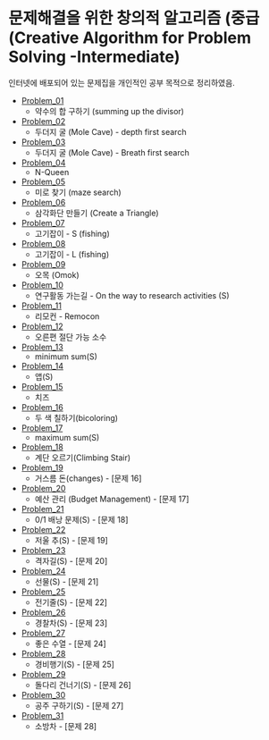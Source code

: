 문제해결을 위한 창의적 알고리즘 (중급 (Creative Algorithm for Problem Solving -Intermediate)
==========================================================================================

인터넷에 배포되어 있는 문제집을 개인적인 공부 목적으로 정리하였음.

* [Problem_01](https://github.com/heesoon/algorithm/tree/develop/Creative_algorithms_for_problem_solving_(intermediate)/Problem_01)
  * 약수의 합 구하기 (summing up the divisor)
* [Problem_02](https://github.com/heesoon/algorithm/tree/develop/Creative_algorithms_for_problem_solving_(intermediate)/Problem_02)
  * 두더지 굴 (Mole Cave) - depth first search
* [Problem_03](https://github.com/heesoon/algorithm/tree/develop/Creative_algorithms_for_problem_solving_(intermediate)/Problem_03)
  * 두더지 굴 (Mole Cave) - Breath first search
* [Problem_04](https://github.com/heesoon/algorithm/tree/develop/Creative_algorithms_for_problem_solving_(intermediate)/Problem_04)
  * N-Queen
* [Problem_05](https://github.com/heesoon/algorithm/tree/develop/Creative_algorithms_for_problem_solving_(intermediate)/Problem_05)
  * 미로 찾기 (maze search)
* [Problem_06](https://github.com/heesoon/algorithm/tree/develop/Creative_algorithms_for_problem_solving_(intermediate)/Problem_06)
  * 삼각화단 만들기 (Create a Triangle)
* [Problem_07](https://github.com/heesoon/algorithm/tree/develop/Creative_algorithms_for_problem_solving_(intermediate)/Problem_07)
  * 고기잡이 - S (fishing)
* [Problem_08](https://github.com/heesoon/algorithm/tree/develop/Creative_algorithms_for_problem_solving_(intermediate)/Problem_08)
  * 고기잡이 - L (fishing)
* [Problem_09](https://github.com/heesoon/algorithm/tree/develop/Creative_algorithms_for_problem_solving_(intermediate)/Problem_09)
  * 오목 (Omok)
* [Problem_10](https://github.com/heesoon/algorithm/tree/develop/Creative_algorithms_for_problem_solving_(intermediate)/Problem_10)
  * 연구활동 가는길 - On the way to research activities (S)
* [Problem_11](https://github.com/heesoon/algorithm/tree/develop/Creative_algorithms_for_problem_solving_(intermediate)/Problem_11)
  * 리모컨 - Remocon
* [Problem_12](https://github.com/heesoon/algorithm/tree/develop/Creative_algorithms_for_problem_solving_(intermediate)/Problem_12)
  * 오른편 절단 가능 소수
* [Problem_13](https://github.com/heesoon/algorithm/tree/develop/Creative_algorithms_for_problem_solving_(intermediate)/Problem_13)
  * minimum sum(S)
* [Problem_14](https://github.com/heesoon/algorithm/tree/develop/Creative_algorithms_for_problem_solving_(intermediate)/Problem_14)
  * 앱(S)
* [Problem_15](https://github.com/heesoon/algorithm/tree/develop/Creative_algorithms_for_problem_solving_(intermediate)/Problem_15)
  * 치즈
* [Problem_16](https://github.com/heesoon/algorithm/tree/develop/Creative_algorithms_for_problem_solving_(intermediate)/Problem_16)
  * 두 색 칠하기(bicoloring)
* [Problem_17](https://github.com/heesoon/algorithm/tree/develop/Creative_algorithms_for_problem_solving_(intermediate)/Problem_17)
  * maximum sum(S)
* [Problem_18](https://github.com/heesoon/algorithm/tree/develop/Creative_algorithms_for_problem_solving_(intermediate)/Problem_18)
  * 계단 오르기(Climbing Stair)
* [Problem_19](https://github.com/heesoon/algorithm/tree/develop/Creative_algorithms_for_problem_solving_(intermediate)/Problem_19)
  * 거스름 돈(changes) - [문제 16]
* [Problem_20](https://github.com/heesoon/algorithm/tree/develop/Creative_algorithms_for_problem_solving_(intermediate)/Problem_20)
  * 예산 관리 (Budget Management) - [문제 17]
* [Problem_21](https://github.com/heesoon/algorithm/tree/develop/Creative_algorithms_for_problem_solving_(intermediate)/Problem_21)
  * 0/1 배낭 문제(S) - [문제 18]
* [Problem_22](https://github.com/heesoon/algorithm/tree/develop/Creative_algorithms_for_problem_solving_(intermediate)/Problem_22)
  * 저울 추(S) - [문제 19]
* [Problem_23](https://github.com/heesoon/algorithm/tree/develop/Creative_algorithms_for_problem_solving_(intermediate)/Problem_23)
  * 격자길(S) - [문제 20]
* [Problem_24](https://github.com/heesoon/algorithm/tree/develop/Creative_algorithms_for_problem_solving_(intermediate)/Problem_24)
  * 선물(S) - [문제 21]
* [Problem_25](https://github.com/heesoon/algorithm/tree/develop/Creative_algorithms_for_problem_solving_(intermediate)/Problem_25)
  * 전기줄(S) - [문제 22]
* [Problem_26](https://github.com/heesoon/algorithm/tree/develop/Creative_algorithms_for_problem_solving_(intermediate)/Problem_26)
  * 경찰차(S) - [문제 23]
* [Problem_27](https://github.com/heesoon/algorithm/tree/develop/Creative_algorithms_for_problem_solving_(intermediate)/Problem_27)
  * 좋은 수열 - [문제 24]
* [Problem_28](https://github.com/heesoon/algorithm/tree/develop/Creative_algorithms_for_problem_solving_(intermediate)/Problem_28)
  * 경비행기(S) - [문제 25]
* [Problem_29](https://github.com/heesoon/algorithm/tree/develop/Creative_algorithms_for_problem_solving_(intermediate)/Problem_29)
  * 돌다리 건너기(S) - [문제 26]
* [Problem_30](https://github.com/heesoon/algorithm/tree/develop/Creative_algorithms_for_problem_solving_(intermediate)/Problem_30)
  * 공주 구하기(S) - [문제 27]
* [Problem_31](https://github.com/heesoon/algorithm/tree/develop/Creative_algorithms_for_problem_solving_(intermediate)/Problem_31)
  * 소방차 - [문제 28]
